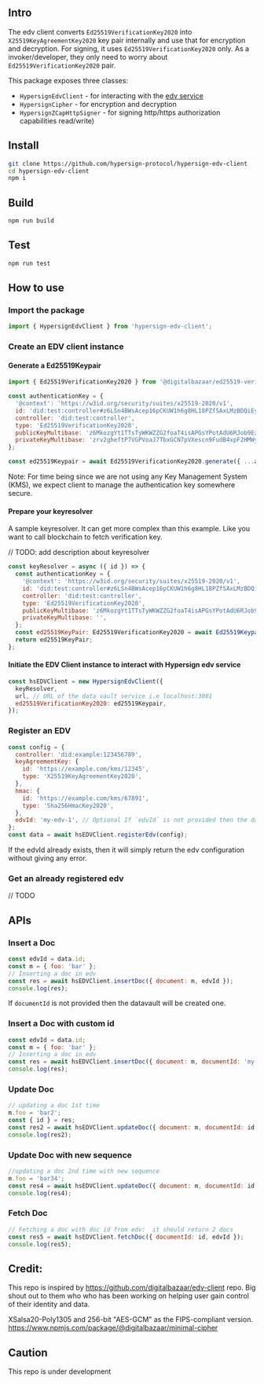 ## Intro

The edv client converts `Ed25519VerificationKey2020` into `X25519KeyAgreementKey2020` key pair internally and use that for encryption and decryption. For signing, it uses `Ed25519VerificationKey2020` only. As a invoker/developer, they only need to worry about `Ed25519VerificationKey2020` pair.

This package exposes three classes:

- `HypersignEdvClient` - for interacting with the [edv service](https://github.com/hypersign-protocol/hypersign-edv-service)
- `HypersignCipher` - for encryption and decryption
- `HypersignZCapHttpSigner` - for signing http/https authorization capabilities read/write)

## Install

```sh
git clone https://github.com/hypersign-protocol/hypersign-edv-client
cd hypersign-edv-client
npm i
```

## Build

```sh
npm run build
```

## Test

```sh
npm run test
```

## How to use

### Import the package

```js
import { HypersignEdvClient } from 'hypersign-edv-client';
```

### Create an EDV client instance

#### Generate a Ed25519Keypair

```js
import { Ed25519VerificationKey2020 } from '@digitalbazaar/ed25519-verification-key-2020';

const authenticationKey = {
  '@context': 'https://w3id.org/security/suites/x25519-2020/v1',
  id: 'did:test:controller#z6LSn4BWsAcep16pCKUW1h6g8HL18PZfSAxLMzBDQiEyEGur',
  controller: 'did:test:controller',
  type: 'Ed25519VerificationKey2020',
  publicKeyMultibase: 'z6MkozgYt1TTsTyWKWZZG2foaT4isAPGsYPotAdU6RJob9Ez',
  privateKeyMultibase: 'zrv2gheftP7VGPVoaJ7TbxGCN7pVXescn9FudB4xpF2HMWyjvzHuGVyPAb1NUeUGqqMxfHxgHiuLtR3pN5xyp8WLHR4',
};

const ed25519Keypair = await Ed25519VerificationKey2020.generate({ ...authenticationKey });
```

Note: For time being since we are not using any Key Management System (KMS), we expect client to manage the authentication key somewhere secure.

#### Prepare your keyresolver

A sample keyresolver. It can get more complex than this example. Like you want to call blockchain to fetch verification key.

// TODO: add description about keyresolver

```js
const keyResolver = async ({ id }) => {
  const authenticationKey = {
    '@context': 'https://w3id.org/security/suites/x25519-2020/v1',
    id: 'did:test:controller#z6LSn4BWsAcep16pCKUW1h6g8HL18PZfSAxLMzBDQiEyEGur',
    controller: 'did:test:controller',
    type: 'Ed25519VerificationKey2020',
    publicKeyMultibase: 'z6MkozgYt1TTsTyWKWZZG2foaT4isAPGsYPotAdU6RJob9Ez',
    privateKeyMultibase: '',
  };
  const ed25519KeyPair: Ed25519VerificationKey2020 = await Ed25519Keypair(authenticationKey);
  return ed25519KeyPair;
};
```

#### Initiate the EDV Client instance to interact with Hypersign edv service

```js
const hsEDVClient = new HypersignEdvClient({
  keyResolver,
  url, // URL of the data vault service i.e localhost:3001
  ed25519VerificationKey2020: ed25519Keypair,
});
```

### Register an EDV

```js
const config = {
  controller: 'did:example:123456789',
  keyAgreementKey: {
    id: 'https://example.com/kms/12345',
    type: 'X25519KeyAgreementKey2020',
  },
  hmac: {
    id: 'https://example.com/kms/67891',
    type: 'Sha256HmacKey2020',
  },
  edvId: 'my-edv-1', // Optional If `edvId` is not provided then the datavault will be created one.
};
const data = await hsEDVClient.registerEdv(config);
```

If the edvId already exists, then it will simply return the edv configuration without giving any error.

### Get an already registered edv

// TODO

## APIs

### Insert a Doc

```js
const edvId = data.id;
const m = { foo: 'bar' };
// Inserting a doc in edv
const res = await hsEDVClient.insertDoc({ document: m, edvId });
console.log(res);
```

If `documentId` is not provided then the datavault will be created one.

### Insert a Doc with custom id

```js
const edvId = data.id;
const m = { foo: 'bar' };
// Inserting a doc in edv
const res = await hsEDVClient.insertDoc({ document: m, documentId: 'my-doc-id-1', edvId });
console.log(res);
```

### Update Doc

```js
// updating a doc 1st time
m.foo = 'bar2';
const { id } = res;
const res2 = await hsEDVClient.updateDoc({ document: m, documentId: id, edvId });
console.log(res2);
```

### Update Doc with new sequence

```js
//updating a doc 2nd time with new sequence
m.foo = 'bar34';
const res4 = await hsEDVClient.updateDoc({ document: m, documentId: id, sequence: 1, edvId });
console.log(res4);
```

### Fetch Doc

```js
// Fetching a doc with doc id from edv:  it should return 2 docs
const res5 = await hsEDVClient.fetchDoc({ documentId: id, edvId });
console.log(res5);
```

## Credit:

This repo is inspired by https://github.com/digitalbazaar/edv-client repo. Big shout out to them who who has been working on helping user gain control of their identity and data.

XSalsa20-Poly1305 and 256-bit "AES-GCM" as the FIPS-compliant version.
https://www.npmjs.com/package/@digitalbazaar/minimal-cipher

## Caution

This repo is under development
